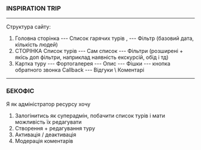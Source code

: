 ### INSPIRATION TRIP
--- 
Структура сайту:
1. Головна сторінка
   ---  Список гарячих турів ,
   ---  Фільтр (базовий дата, кількість людей)
2. СТОРІНКА  Список турів
   --- Сам список
   --- Фільтри (розширені + якісь доп фільтри, наприклад наявність екскурсій, обід і тд)
3. Картка туру
   ---  Фортогалерея
   ---  Опис
   --- Фішки
   --- кнопка обратного звонка Callback
   --- Відгуки \ Коментарі
----
### БЕКОФІС
Я як адміністратор ресурсу хочу
1. Залогінитись як суперадмін, побачити список турів і мати можливість їх редагувати
2. Створення + редагування туру
3. Активація / деактивація
4. Модерація коментарів 
